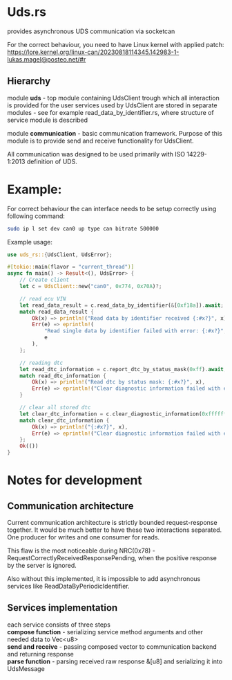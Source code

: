 # Uds.rs
provides asynchronous UDS communication via socketcan

For the correct behaviour, you need to have Linux kernel with applied patch:
https://lore.kernel.org/linux-can/20230818114345.142983-1-lukas.magel@posteo.net/#r


## Hierarchy

module __uds__ - top module containing UdsClient trough which all interaction is provided for the user
services used by UdsClient are stored in separate modules - see for example read_data_by_identifier.rs,
where structure of service module is described

module __communication__ - basic communication framework. Purpose of this module is to provide send
and receive functionality for UdsClient.

All communication was designed to be used primarily with ISO 14229-1:2013 definition of UDS.

# Example:

For correct behaviour the can interface needs to be setup correctly using following command:
```bash
sudo ip l set dev can0 up type can bitrate 500000
```

Example usage:

```rust
use uds_rs::{UdsClient, UdsError};

#[tokio::main(flavor = "current_thread")]
async fn main() -> Result<(), UdsError> {
    // Create client
    let c = UdsClient::new("can0", 0x774, 0x70A)?;

    // read ecu VIN
    let read_data_result = c.read_data_by_identifier(&[0xf18a]).await;
    match read_data_result {
        Ok(x) => println!("Read data by identifier received {:#x?}", x),
        Err(e) => eprintln!(
            "Read single data by identifier failed with error: {:#x?}",
            e
        ),
    };

    // reading dtc
    let read_dtc_information = c.report_dtc_by_status_mask(0xff).await;
    match read_dtc_information {
        Ok(x) => println!("Read dtc by status mask: {:#x?}", x),
        Err(e) => eprintln!("Clear diagnostic information failed with error: {:#x?}", e),
    }

    // clear all stored dtc
    let clear_dtc_information = c.clear_diagnostic_information(0xffffff).await;
    match clear_dtc_information {
        Ok(x) => println!("{:#x?}", x),
        Err(e) => eprintln!("Clear diagnostic information failed with error: {:#x?}", e),
    };
    Ok(())
}
```
# Notes for development
## Communication architecture
Current communication architecture is strictly bounded request-response together. It would be
much better to have these two interactions separated. One producer for writes and one consumer
for reads. 

This flaw is the most noticeable during NRC(0x78) - RequestCorrectlyReceivedResponsePending,
when the positive response by the server is ignored.

Also without this implemented, it is impossible to add asynchronous services like ReadDataByPeriodicIdentifier.

## Services implementation
each service consists of three steps  
__compose function__ - serializing service method arguments and other needed
data to Vec\<u8\>  
__send and receive__ - passing composed vector to communication backend and returning response  
__parse function__ - parsing received raw response &\[u8\] and serializing it into UdsMessage


